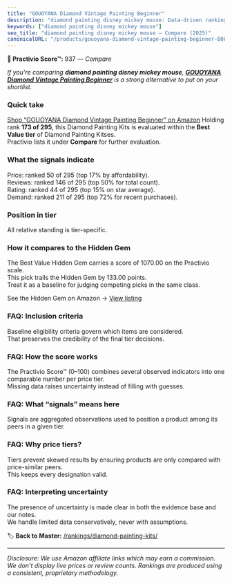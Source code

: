 ```yaml
---
title: "GOUOYANA Diamond Vintage Painting Beginner"
description: "diamond painting disney mickey mouse: Data-driven ranking using the Practivio Score™. Positioned by quality, value, demand, findability, momentum."
keywords: ["diamond painting disney mickey mouse"]
seo_title: "diamond painting disney mickey mouse — Compare (2025)"
canonicalURL: "/products/gouoyana-diamond-vintage-painting-beginner-B0F1F4RQ69/"
---
```


**🛒 Practivio Score™:** 937 — _Compare_


*If you're comparing **diamond painting disney mickey mouse**, **[GOUOYANA Diamond Vintage Painting Beginner](https://www.amazon.com/dp/B0F1F4RQ69?tag=practivio-20)** is a strong alternative to put on your shortlist.*
### Quick take
[Shop “GOUOYANA Diamond Vintage Painting Beginner” on Amazon](https://www.amazon.com/dp/B0F1F4RQ69?tag=practivio-20)
Holding rank **173 of 295**, this Diamond Painting Kits is evaluated within the **Best Value tier** of Diamond Painting Kitses.  
Practivio lists it under **Compare** for further evaluation.

### What the signals indicate
Price: ranked 50 of 295 (top 17% by affordability).  
Reviews: ranked 146 of 295 (top 50% for total count).  
Rating: ranked 44 of 295 (top 15% on star average).  
Demand: ranked 211 of 295 (top 72% for recent purchases).

### Position in tier
All relative standing is tier-specific.

### How it compares to the Hidden Gem
The Best Value Hidden Gem carries a score of 1070.00 on the Practivio scale.  
This pick trails the Hidden Gem by 133.00 points.  
Treat it as a baseline for judging competing picks in the same class.  

See the Hidden Gem on Amazon → [View listing](https://www.amazon.com/dp/B09FF26874?tag=practivio-20)

### FAQ: Inclusion criteria
Baseline eligibility criteria govern which items are considered.  
That preserves the credibility of the final tier decisions.

### FAQ: How the score works
The Practivio Score™ (0–100) combines several observed indicators into one comparable number per price tier.  
Missing data raises uncertainty instead of filling with guesses.

### FAQ: What “signals” means here
Signals are aggregated observations used to position a product among its peers in a given tier.

### FAQ: Why price tiers?
Tiers prevent skewed results by ensuring products are only compared with price-similar peers.  
This keeps every designation valid.

### FAQ: Interpreting uncertainty
The presence of uncertainty is made clear in both the evidence base and our notes.  
We handle limited data conservatively, never with assumptions.

<!-- Missing template for Compare/CompareWithinPriceClass -->


🏷️ **Back to Master:** [/rankings/diamond-painting-kits/](/rankings/diamond-painting-kits/)

---
_Disclosure: We use Amazon affiliate links which may earn a commission. We don’t display live prices or review counts. Rankings are produced using a consistent, proprietary methodology._
